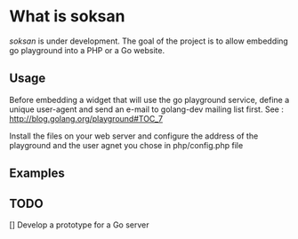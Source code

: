 # What is soksan
*soksan* is under development. The goal of the project is to allow embedding go playground into a PHP or a Go website.

## Usage

Before embedding a widget that will use the go playground service, define a unique user-agent and send an e-mail to golang-dev mailing list first.
See : http://blog.golang.org/playground#TOC_7

Install the files on your web server and configure the address of the playground and the user agnet you chose in php/config.php file

## Examples


## TODO

[] Develop a prototype for a Go server
